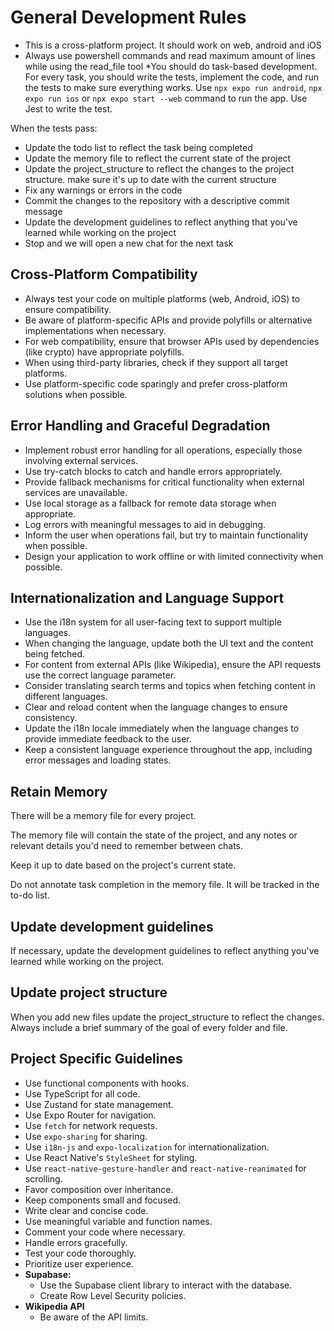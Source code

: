 # General Development Rules

* This is a cross-platform project. It should work on web, android and iOS
* Always use powershell commands and read maximum amount of lines while using the read_file tool
*You should do task-based development. For every task, you should write the tests, implement the code, and run the tests to make sure everything works. Use `npx expo run android`, `npx expo run ios` or `npx expo start --web` command to run the app. Use Jest to write the test.

When the tests pass:
* Update the todo list to reflect the task being completed
* Update the memory file to reflect the current state of the project
* Update the project_structure to reflect the changes to the project structure. make sure it's up to date with the current structure
* Fix any warnings or errors in the code
* Commit the changes to the repository with a descriptive commit message
* Update the development guidelines to reflect anything that you've learned while working on the project
* Stop and we will open a new chat for the next task

## Cross-Platform Compatibility

* Always test your code on multiple platforms (web, Android, iOS) to ensure compatibility.
* Be aware of platform-specific APIs and provide polyfills or alternative implementations when necessary.
* For web compatibility, ensure that browser APIs used by dependencies (like crypto) have appropriate polyfills.
* When using third-party libraries, check if they support all target platforms.
* Use platform-specific code sparingly and prefer cross-platform solutions when possible.

## Error Handling and Graceful Degradation

* Implement robust error handling for all operations, especially those involving external services.
* Use try-catch blocks to catch and handle errors appropriately.
* Provide fallback mechanisms for critical functionality when external services are unavailable.
* Use local storage as a fallback for remote data storage when appropriate.
* Log errors with meaningful messages to aid in debugging.
* Inform the user when operations fail, but try to maintain functionality when possible.
* Design your application to work offline or with limited connectivity when possible.

## Internationalization and Language Support

* Use the i18n system for all user-facing text to support multiple languages.
* When changing the language, update both the UI text and the content being fetched.
* For content from external APIs (like Wikipedia), ensure the API requests use the correct language parameter.
* Consider translating search terms and topics when fetching content in different languages.
* Clear and reload content when the language changes to ensure consistency.
* Update the i18n locale immediately when the language changes to provide immediate feedback to the user.
* Keep a consistent language experience throughout the app, including error messages and loading states.

## Retain Memory

There will be a memory file for every project.

The memory file will contain the state of the project, and any notes or relevant details you'd need to remember between chats.

Keep it up to date based on the project's current state.

Do not annotate task completion in the memory file. It will be tracked in the to-do list.

## Update development guidelines

If necessary, update the development guidelines to reflect anything you've learned while working on the project.

## Update project structure

When you add new files update the project_structure to reflect the changes. Always include a brief summary of the goal of every folder and file.

## Project Specific Guidelines
* Use functional components with hooks.
* Use TypeScript for all code.
* Use Zustand for state management.
* Use Expo Router for navigation.
* Use `fetch` for network requests.
* Use `expo-sharing` for sharing.
* Use `i18n-js` and `expo-localization` for internationalization.
* Use React Native's `StyleSheet` for styling.
* Use `react-native-gesture-handler` and `react-native-reanimated` for scrolling.
* Favor composition over inheritance.
* Keep components small and focused.
* Write clear and concise code.
* Use meaningful variable and function names.
* Comment your code where necessary.
* Handle errors gracefully.
* Test your code thoroughly.
* Prioritize user experience.
* **Supabase:**
  *   Use the Supabase client library to interact with the database.
  * Create Row Level Security policies.
* **Wikipedia API**
    * Be aware of the API limits.